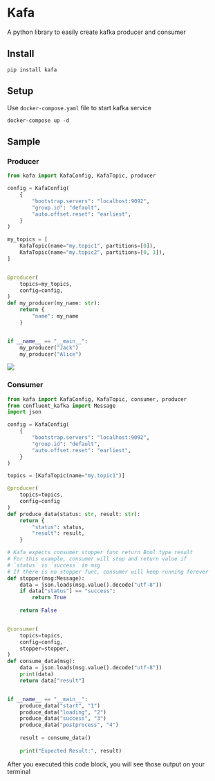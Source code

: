 # Kafa
A python library to easily create kafka producer and consumer

## Install

```shell
pip install kafa
```

## Setup
Use `docker-compose.yaml` file to start kafka service

```shell
docker-compose up -d
```

## Sample

### Producer

```python
from kafa import KafaConfig, KafaTopic, producer

config = KafaConfig(
    {
        "bootstrap.servers": "localhost:9092",
        "group.id": "default",
        "auto.offset.reset": "earliest",
    }
)

my_topics = [
    KafaTopic(name="my.topic1", partitions=[0]),
    KafaTopic(name="my.topic2", partitions=[0, 1]),
]


@producer(
    topics=my_topics,
    config=config,
)
def my_producer(my_name: str):
    return {
        "name": my_name
    }


if __name__ == "__main__":
    my_producer("Jack")
    my_producer("Alice")

```

![](doc/img1.png)

### Consumer

```python
from kafa import KafaConfig, KafaTopic, consumer, producer
from confluent_kafka import Message
import json

config = KafaConfig(
    {
        "bootstrap.servers": "localhost:9092",
        "group.id": "default",
        "auto.offset.reset": "earliest",
    }
)

topics = [KafaTopic(name="my.topic1")]

@producer(
    topics=topics,
    config=config
)
def produce_data(status: str, result: str):
    return {
        "status": status,
        "result": result,
    }

# Kafa expects consumer stopper func return Bool type result
# For this example, consumer will stop and return value if 
# `status` is `success` in msg
# If there is no stopper func, consumer will keep running forever
def stopper(msg:Message):
    data = json.loads(msg.value().decode("utf-8"))
    if data["status"] == "success":
        return True
    
    return False


@consumer(
    topics=topics,
    config=config,
    stopper=stopper,
)
def consume_data(msg):
    data = json.loads(msg.value().decode("utf-8"))
    print(data)
    return data["result"]


if __name__ == "__main__":
    produce_data("start", "1")
    produce_data("loading", "2")
    produce_data("success", "3")
    produce_data("postprocess", "4")
    
    result = consume_data()
    
    print("Expected Result:", result)

```

After you executed this code block, you will see those output on your terminal

```shell

```